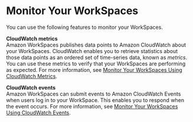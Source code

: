 # Monitor Your WorkSpaces<a name="amazon-workspaces-monitoring"></a>

You can use the following features to monitor your WorkSpaces\.

**CloudWatch metrics**  
Amazon WorkSpaces publishes data points to Amazon CloudWatch about your WorkSpaces\. CloudWatch enables you to retrieve statistics about those data points as an ordered set of time\-series data, known as *metrics*\. You can use these metrics to verify that your WorkSpaces are performing as expected\. For more information, see [Monitor Your WorkSpaces Using CloudWatch Metrics](cloudwatch-metrics.md)\.

**CloudWatch events**  
Amazon WorkSpaces can submit events to Amazon CloudWatch Events when users log in to your WorkSpace\. This enables you to respond when the event occurs\. For more information, see [Monitor Your WorkSpaces Using CloudWatch Events](cloudwatch-events.md)\.